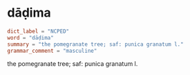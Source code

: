 # dāḍima

``` toml
dict_label = "NCPED"
word = "dāḍima"
summary = "the pomegranate tree; saf: punica granatum l."
grammar_comment = "masculine"
```

the pomegranate tree; saf: punica granatum l.

